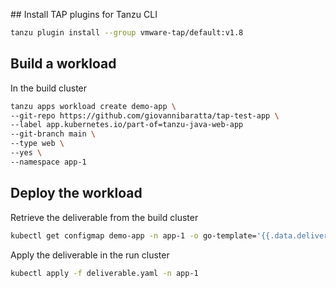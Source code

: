 ## Install TAP plugins for Tanzu CLI

```sh
tanzu plugin install --group vmware-tap/default:v1.8
```

## Build a workload

In the build cluster

```sh
tanzu apps workload create demo-app \
--git-repo https://github.com/giovannibaratta/tap-test-app \
--label app.kubernetes.io/part-of=tanzu-java-web-app
--git-branch main \
--type web \
--yes \
--namespace app-1
```

## Deploy the workload

Retrieve the deliverable from the build cluster

```sh
kubectl get configmap demo-app -n app-1 -o go-template='{{.data.deliverable}}' > deliverable.yaml
```

Apply the deliverable in the run cluster

```sh
kubectl apply -f deliverable.yaml -n app-1
```